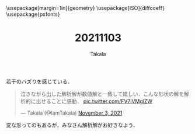 ﻿---
title: 20211103
yesterday: 20211102
tomorrow: 20211104
days: 677
author: Takala
header-includes:
  - \usepackage[margin=1in]{geometry}
  - \usepackage[ISO]{diffcoeff}
  - \usepackage{pxfonts}
---


若干のバズりを感じている．

<blockquote class="twitter-tweet"><p lang="ja" dir="ltr">泣きながら出した解析解が数値解と一致して嬉しい．こんな形状の解を解析的に出せることに感動． <a href="https://t.co/FV7iVMglZW">pic.twitter.com/FV7iVMglZW</a></p>&mdash; Takala (@IamTakala) <a href="https://twitter.com/IamTakala/status/1455845837431402497?ref_src=twsrc%5Etfw">November 3, 2021</a></blockquote> <script async src="https://platform.twitter.com/widgets.js" charset="utf-8"></script>


変な形ってのもあるが，みなさん解析解がお好きなよう．

